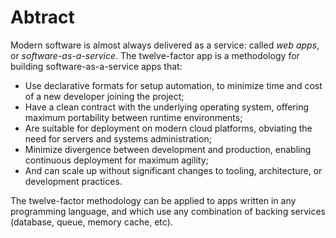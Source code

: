 Abtract
=======

Modern software is almost always delivered as a service: called *web apps*, or *software-as-a-service*.  The twelve-factor app is a methodology for building software-as-a-service apps that:

* Use declarative formats for setup automation, to minimize time and cost of a new developer joining the project;
* Have a clean contract with the underlying operating system, offering maximum portability between runtime environments;
* Are suitable for deployment on modern cloud platforms, obviating the need for servers and systems administration;
* Minimize divergence between development and production, enabling continuous deployment for maximum agility;
* And can scale up without significant changes to tooling, architecture, or development practices.

The twelve-factor methodology can be applied to apps written in any programming language, and which use any combination of backing services (database, queue, memory cache, etc).
